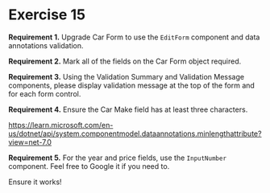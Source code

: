 # Exercise 15

**Requirement 1.** Upgrade Car Form to use the `EditForm` component and data annotations validation.

**Requirement 2.** Mark all of the fields on the Car Form object required.

**Requirement 3.** Using the Validation Summary and Validation Message components, please display validation message at the top of the form and for each form control.

**Requirement 4.** Ensure the Car Make field has at least three characters.

https://learn.microsoft.com/en-us/dotnet/api/system.componentmodel.dataannotations.minlengthattribute?view=net-7.0

**Requirement 5.** For the year and price fields, use the `InputNumber` component. Feel free to Google it if you need to.

Ensure it works!
